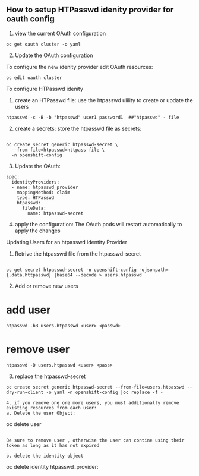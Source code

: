 ## How to setup HTPasswd idenity provider for oauth config

1. view the current OAuth configuration 

```
oc get oauth cluster -o yaml

```

2. Update the OAuth configuration

To configure the new idenity provider edit OAuth resources: 

```
oc edit oauth cluster

```

To configure HTPasswd idenity

1. create an HTPasswd file: use the htpasswd ulility to create or update the users
 
 ```
 htpasswd -c -B -b "htpasswd" user1 password1  ##"htpasswd" - file

 ```
 2. create a secrets: store the htpasswd file as secrets:

 ```

 oc create secret generic htpasswd-secret \
   --from-file=htpasswd=httpass-file \
   -n openshift-config

```

3. Update the OAuth:

```
spec:
  identityProviders:
  - name: htpasswd_provider
    mappingMethod: claim
    type: HTPasswd
    htpasswd:
      fileData:
        name: htpasswd-secret
```
4. apply the configuration: The OAuth pods will restart automatically to apply the changes



Updating Users for an htpasswd identity Provider

1. Retrive the htpasswd file from the htpasswd-secret

```

oc get secret htpasswd-secret -n openshift-config -ojsonpath={.data.httpasswd} |base64 --decode > users.htpasswd

```

2. Add or remove new users

# add user
```
htpasswd -bB users.htpasswd <user> <passwd>
```
# remove user
```
htpasswd -D users.htpasswd <user> <pass>
```
3. replace the htpasswd-secret 
```
oc create secret generic htpasswd-secret --from-file=users.htpasswd --dry-run=client -o yaml -n openshift-config |oc replace -f -

4. if you remove one ore more users, you must additionally remove existing resources from each user:
a. Delete the user Object:

```
oc delete user <user>

```

Be sure to remove user , otherwise the user can contine using their token as long as it has not expired

b. delete the identity object

```
oc delete identity htpasswd_provider:<user>

```